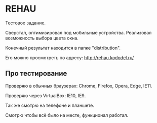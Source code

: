 # REHAU
Тестовое задание. 

Сверстал, оптимизировал под мобильные устройства. Реализовал возможность выбора цвета окна.

Конечный результат находится в папке "distribution".

Его можно просмотреть по адресу: http://rehau.kododel.ru/

## Про тестирование

Проверяю в обычных браузерах: Chrome, Firefox, Opera, Edge, IE11.

Проверяю через VirtualBox: IE10, IE9.

Так же смотрю на телефоне и планшете.

Смотрю чтобы всё было на месте, функционал работал.
